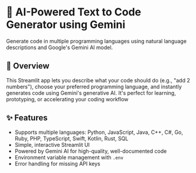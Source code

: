 # 🧠 AI-Powered Text to Code Generator using Gemini

Generate code in multiple programming languages using natural language descriptions and Google's Gemini AI model.

## 🚀 Overview

This Streamlit app lets you describe what your code should do (e.g., "add 2 numbers"), choose your preferred programming language, and instantly generates code using Gemini's generative AI. It's perfect for learning, prototyping, or accelerating your coding workflow

## ✨ Features

- Supports multiple languages: Python, JavaScript, Java, C++, C#, Go, Ruby, PHP, TypeScript, Swift, Kotlin, Rust, SQL
- Simple, interactive Streamlit UI
- Powered by Gemini AI for high-quality, well-documented code
- Environment variable management with `.env`
- Error handling for missing API keys
